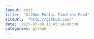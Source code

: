 ```yaml
---
layout: post
title:  "GitHub Public Timeline Feed"
siteUrl:  "http://github.com/"
date:  2025-03-08 11:45:14+00:00
categories: github
---
```

